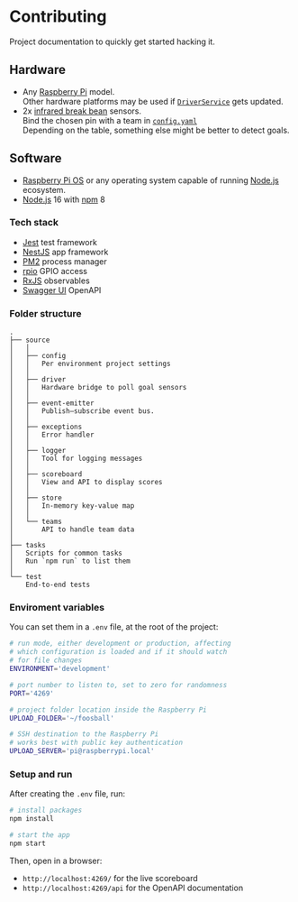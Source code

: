 # Contributing

Project documentation to quickly get started hacking it.

## Hardware

* Any [Raspberry Pi](https://www.raspberrypi.com/products/) model.<br>Other hardware platforms may be used if [`DriverService`](source/driver/driver.service.ts) gets updated.
* 2x [infrared break bean](https://www.adafruit.com/product/2168) sensors.<br>Bind the chosen pin with a team in [`config.yaml`](source/config/config.yaml)<br>Depending on the table, something else might be better to detect goals.

## Software

* [Raspberry Pi OS](https://www.raspberrypi.com/software/) or any operating system capable of running [Node.js](https://nodejs.org/) ecosystem.
* [Node.js](https://nodejs.org/) 16 with [npm](https://github.com/npm/cli) 8

### Tech stack

* [Jest](https://jestjs.io/) test framework
* [NestJS](https://nestjs.com/) app framework
* [PM2](https://pm2.keymetrics.io/) process manager
* [rpio](https://github.com/jperkin/node-rpio) GPIO access
* [RxJS](https://rxjs.dev/) observables
* [Swagger UI](https://swagger.io/tools/swagger-ui/) OpenAPI

### Folder structure

```
.
├── source
│   │
│   ├── config
│   │   Per environment project settings
│   │
│   ├── driver
│   │   Hardware bridge to poll goal sensors
│   │
│   ├── event-emitter
│   │   Publish–subscribe event bus.
│   │
│   ├── exceptions
│   │   Error handler
│   │
│   ├── logger
│   │   Tool for logging messages
│   │
│   ├── scoreboard
│   │   View and API to display scores
│   │
│   ├── store
│   │   In-memory key-value map
│   │
│   └── teams
│       API to handle team data
│
├── tasks
│   Scripts for common tasks
│   Run `npm run` to list them
│
└── test
    End-to-end tests
```

### Enviroment variables

You can set them in a `.env` file, at the root of the project:

```bash
# run mode, either development or production, affecting
# which configuration is loaded and if it should watch
# for file changes
ENVIRONMENT='development'

# port number to listen to, set to zero for randomness
PORT='4269'

# project folder location inside the Raspberry Pi
UPLOAD_FOLDER='~/foosball'

# SSH destination to the Raspberry Pi
# works best with public key authentication
UPLOAD_SERVER='pi@raspberrypi.local'
```

### Setup and run

After creating the `.env` file, run:

```bash
# install packages
npm install

# start the app
npm start
```

Then, open in a browser:

* `http://localhost:4269/` for the live scoreboard
* `http://localhost:4269/api` for the OpenAPI documentation

